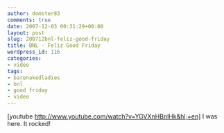 ```yaml
---
author: domster83
comments: true
date: 2007-12-03 00:31:29+00:00
layout: post
slug: 200712bnl-feliz-good-friday
title: BNL - Feliz Good Friday
wordpress_id: 116
categories:
- video
tags:
- barenakedladies
- bnl
- good friday
- video
---
```


[youtube http://www.youtube.com/watch?v=YGVXnHBnlHk&hl;=en]
I was here. It rocked!
